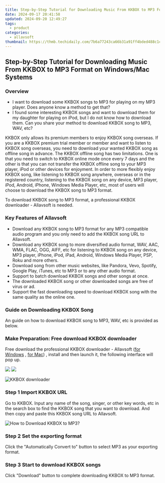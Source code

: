 ```yaml
---
title: Step-by-Step Tutorial for Downloading Music From KKBOX to MP3 Format on Windows/Mac Systems
date: 2024-09-17 20:41:58
updated: 2024-09-20 12:49:27
tags:
  - product
categories:
  - allavsoft
thumbnail: https://thmb.techidaily.com/7b6a77243ca66b31a91ff4bded488c1c26ccff28e8356d366094a908c72413f6.jpg
---
```


## Step-by-Step Tutorial for Downloading Music From KKBOX to MP3 Format on Windows/Mac Systems

### Overview

* I want to download some KKBOX songs to MP3 for playing on my MP3 player. Does anyone know a method to get that?
* I found some interesting KKBOX songs and want to download them for my daughter for playing on iPod, but I do not know how to download them. Can you share your method to download KKBOX song to MP3, WAV, etc?

KKBOX only allows its premium members to enjoy KKBOX song overseas. If you are a KKBOX premium trial member or member and want to listen to KKBOX song overseas, you need to download your wanted KKBOX song as offline song in advance. The KKBOX offline song has two limitations. One is that you need to switch to KKBOX online mode once every 7 days and the other is that you can not transfer the KKBOX offline song to your MP3 player, iPod or other devices for enjoyment. In order to more flexibly enjoy KKBOX song, like listening to KKBOX song anywhere, overseas or in the registered country, listening to the KKBOX song on any device, MP3 player, iPod, Android, iPhone, Windows Media Player, etc, most of users will choose to download the KKBOX song to MP3 format.

To download KKBOX song to MP3 format, a professional KKBOX downloader - Allavsoft is needed.

### Key Features of Allavsoft

* Download any KKBOX song to MP3 format for any MP3 compatible audio program and you only need to add the KKBOX song URL to Allavsoft.
* Download any KKBOX song to more diversified audio format, WAV, AAC, WMA, FLAC, OGG, AIFF, etc for listening to KKBOX song on any device, MP3 player, iPhone, iPod, iPad, Android, Windows Media Player, PSP, Roku and more others.
* Download song from other music websites, like Pandora, Vevo, Spotify, Google Play, iTunes, etc to MP3 or to any other audio format.
* Support to batch download KKBOX songs and other songs at once.
* The downloaded KKBOX song or other downloaded songs are free of virus or ad.
* Support the fast downloading speed to download KKBOX song with the same quality as the online one.

### Guide on Downloading KKBOX Song

An guide on how to download KKBOX song to MP3, WAV, etc is provided as below.

### Make Preparation: Free download KKBOX downloader

Free download the professional KKBOX downloader - Allavsoft ([for Windows](https://tools.techidaily.com/allavsoft/products/) , [for Mac](https://tools.techidaily.com/allavsoft/products/)) , install and then launch it, the following interface will pop up.

[![](https://www.allavsoft.com/how-to/../images/how-to/free-download-win.jpg)](https://tools.techidaily.com/allavsoft/products/) [![](https://www.allavsoft.com/how-to/../images/how-to/free-download-mac.jpg)](https://tools.techidaily.com/allavsoft/products/)

![KKBOX downloader](https://www.allavsoft.com/how-to/../images/allavsoft/screen-shot-600.jpg)

### Step 1 Import KKBOX URL

Go to KKBOX. Input any name of the song, singer, or other key words, etc in the search box to find the KKBOX song that you want to download. And then copy and paste this KKBOX song URL to Allavsoft.

![How to Download KKBOX to MP3?](https://www.allavsoft.com/how-to/../images/how-to/download-rtmp-video/download-rtmp-video.jpg)

### Step 2 Set the exporting format

Click the "Automatically Convert to" button to select MP3 as your exporting format.

### Step 3 Start to download KKBOX songs

Click "Download" button to complete downloading KKBOX to MP3 format.

<ins class="adsbygoogle"
     style="display:block"
     data-ad-format="autorelaxed"
     data-ad-client="ca-pub-7571918770474297"
     data-ad-slot="1223367746"></ins>



<ins class="adsbygoogle"
     style="display:block"
     data-ad-client="ca-pub-7571918770474297"
     data-ad-slot="8358498916"
     data-ad-format="auto"
     data-full-width-responsive="true"></ins>
